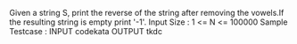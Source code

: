 Given a string S, print the reverse of the string after removing the vowels.If the resulting string is empty print '-1'.
Input Size : 1 <= N <= 100000
Sample Testcase :
INPUT
codekata
OUTPUT
tkdc